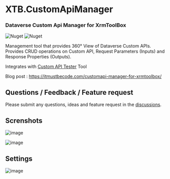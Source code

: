 # XTB.CustomApiManager
### Dataverse Custom Api Manager for XrmToolBox
![Nuget](https://img.shields.io/nuget/dt/XTB.CustomApiManager) ![Nuget](https://img.shields.io/nuget/v/XTB.CustomApiManager)

Management tool that provides 360° View of Dataverse Custom APIs. Provides CRUD operations on Custom API, Request Parameters (Inputs) and Response Properties (Outputs).

Integrates with [Custom API Tester](https://github.com/rappen/CustomActionTester) Tool

Blog post :
https://itmustbecode.com/customapi-manager-for-xrmtoolbox/


## Questions / Feedback / Feature request
Please submit any questions, ideas and feature request in the [discussions](https://github.com/drivardxrm/XTB.CustomApiManager/discussions).

## Screnshots
![image](https://user-images.githubusercontent.com/38399134/170613401-5d57729c-55c1-4274-a2fb-f16fb118b48a.png)

![image](https://user-images.githubusercontent.com/38399134/170613931-288ccda1-0a18-4dc2-aea0-cf031a56388f.png)

## Settings

![image](https://user-images.githubusercontent.com/38399134/170614196-673b3f7f-8b6e-4869-9d3a-108bc455312f.png)



